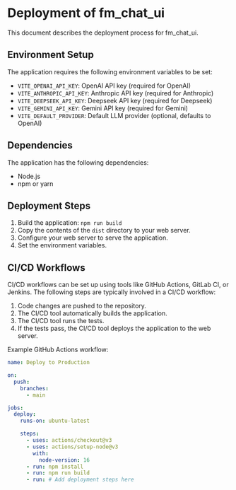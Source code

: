 # Deployment of fm_chat_ui

This document describes the deployment process for fm_chat_ui.

## Environment Setup

The application requires the following environment variables to be set:

*   `VITE_OPENAI_API_KEY`: OpenAI API key (required for OpenAI)
*   `VITE_ANTHROPIC_API_KEY`: Anthropic API key (required for Anthropic)
*   `VITE_DEEPSEEK_API_KEY`: Deepseek API key (required for Deepseek)
*   `VITE_GEMINI_API_KEY`: Gemini API key (required for Gemini)
*   `VITE_DEFAULT_PROVIDER`: Default LLM provider (optional, defaults to OpenAI)

## Dependencies

The application has the following dependencies:

*   Node.js
*   npm or yarn

## Deployment Steps

1.  Build the application: `npm run build`
2.  Copy the contents of the `dist` directory to your web server.
3.  Configure your web server to serve the application.
4.  Set the environment variables.

## CI/CD Workflows

CI/CD workflows can be set up using tools like GitHub Actions, GitLab CI, or Jenkins. The following steps are typically involved in a CI/CD workflow:

1.  Code changes are pushed to the repository.
2.  The CI/CD tool automatically builds the application.
3.  The CI/CD tool runs the tests.
4.  If the tests pass, the CI/CD tool deploys the application to the web server.

Example GitHub Actions workflow:

```yaml
name: Deploy to Production

on:
  push:
    branches:
      - main

jobs:
  deploy:
    runs-on: ubuntu-latest

    steps:
      - uses: actions/checkout@v3
      - uses: actions/setup-node@v3
        with:
          node-version: 16
      - run: npm install
      - run: npm run build
      - run: # Add deployment steps here